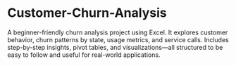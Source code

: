 # Customer-Churn-Analysis
A beginner-friendly churn analysis project using Excel. It explores customer behavior, churn patterns by state, usage metrics, and service calls. Includes step-by-step insights, pivot tables, and visualizations—all structured to be easy to follow and useful for real-world applications.
